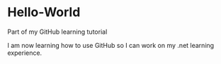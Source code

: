 # Hello-World
Part of my GitHub learning tutorial


I am now learning how to use GitHub so I can work on my .net learning experience.
